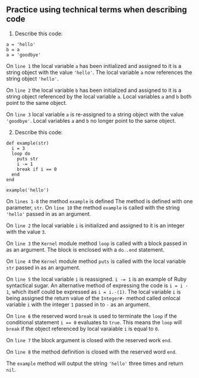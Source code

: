 ## Practice using technical terms when describing code

1. Describe this code:
```
a = 'hello'
b = a
a = 'goodbye'
```
On `line 1` the local variable `a` has been initialized and assigned to it is a string object with the value `'hello'`.
The local variable `a` now references the string object `'hello'`.

On `line 2` the local variable `b` has been initialized and assigned to it is a string object referenced by the local variable `a`.
Local variables `a` and `b` both point to the same object.

On `line 3` local variable `a` is re-assigned to a string object with the value `'goodbye'`. Local variables `a` and `b` no longer point to the same object.


2. Describe this code:
```
def example(str)
  i = 3
  loop do
    puts str
    i -= 1
    break if i == 0
  end
end

example('hello')
```
On `lines 1-8` the method `example` is defined The method is defined with one parameter, `str`. On `line 10` the method `example` is called with the string `'hello'` passed in as an argument. 

On `line 2` the local variable `i` is initialized and assigned to it is an integer with the value `3`.

On `line 3` the `Kernel` module method `loop` is called with a block passed in as an argument. The block is enclosed with a `do..end` statement. 

On `line 4` the `Kernel` module method `puts` is called with the local variable `str` passed in as an argument.

On `line 5` the local variable `i` is reassigned. `i -= 1` is an example of Ruby syntactical sugar. An alternative method of expressing the code is `i = i - 1`, which itself could be expressed as `i = i.-(1)`. The local variable `i` is being assigned the return value of the `Integer#-` method called onlocal variable `i` with the integer `1` passed in to `-` as an argument. 

On `line 6` the reserved word `break` is used to terminate the `loop` if the conditional statement `i == 0` evaluates to `true`. This means the `loop` will `break` if the object referenced by local varaiable `i` is equal to `0`.

On `line 7` the block argument is closed with the reserved work `end`. 

On `line 8` the method definition is closed with the reserved word `end`.

The `example` method will output the string `'hello'` three times and return `nil`.

